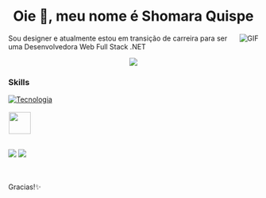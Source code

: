 <h1 align="center">Oie 👋, meu nome é Shomara Quispe</h1>

<img align="right" alt="GIF" src="https://i.pinimg.com/originals/2e/e8/8b/2ee88bf78e4f76001f59bad5e91a6a03.gif"/>

Sou designer e atualmente estou em transição de carreira para ser uma Desenvolvedora Web Full Stack .NET

<div align="center">
<img src="https://github-readme-stats.vercel.app/api/top-langs/?username=shomaraquispe&layout=compact&langs_count=7&title_color=000000&text_color=000000&icon_color=9e3f3f&bg_color=f7f7f7">
</div>

  
 ### Skills
[![Tecnologia](https://skillicons.dev/icons?i=cs,dotnet,html,css,js,ts,react,nodejs,git,docker,git,ai,ps)]([https://github.com/ShomaraQuispe])
<br><br>
<img height="44" hspace="1" width="44" src="https://cdn.simpleicons.org/microsoftsqlserver/CC2927" />
<br><br>
   

 <div>
  <a href ="mailto:shomaraclaudia@gmail.com"><img src="https://img.shields.io/badge/Gmail-D14836?style=for-the-badge&logo=gmail&logoColor=white"></a>
  <a href="https://www.linkedin.com/in/shomara-claudia-flores-quispe/" target="_blank"><img src="https://img.shields.io/badge/-LinkedIn-%230077B5?style=for-the-badge&logo=linkedin&logoColor=white" target="_blank"></a> 
 </div>

 <br> <br>
 Gracias!✨
